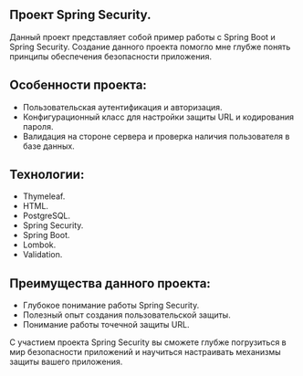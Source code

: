 Проект Spring Security.
--------------
Данный проект представляет собой пример работы с Spring Boot и Spring Security. 
Создание данного проекта помогло мне глубже понять принципы обеспечения безопасности приложения.

Особенности проекта:
----------
- Пользовательская аутентификация и авторизация.
- Конфигурационный класс для настройки защиты URL и кодирования пароля.
- Валидация на стороне сервера и проверка наличия пользователя в базе данных.

Технологии: 
----------
- Thymeleaf.
- HTML.
- PostgreSQL.
- Spring Security.
- Spring Boot.
- Lombok.
- Validation.

Преимущества данного проекта:
-------------

- Глубокое понимание работы Spring Security.
- Полезный опыт создания пользовательской защиты.
- Понимание работы точечной защиты URL.
  
С участием проекта Spring Security вы сможете глубже погрузиться в мир безопасности приложений и научиться настраивать механизмы защиты вашего приложения.

